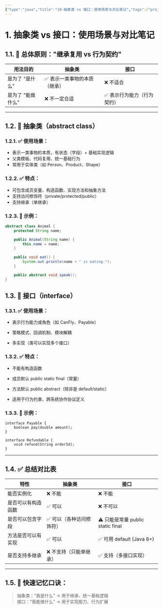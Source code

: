 ```yaml
---
{"type":"java","title":"10-抽象类 vs 接口：使用场景与对比笔记","tags":["projects/es6"],"author":"codertoro","establish":"2025-05-22","update":"2025/05/22 17:16","dg-publish":true,"permalink":"/Projects/07-Java/10-抽象类 vs 接口：使用场景与对比笔记/","dgPassFrontmatter":true,"created":"2025-05-22T17:16:46.189+08:00","updated":"2025-05-22T17:17:08.460+08:00"}
---
```


# 1. 抽象类 vs 接口：使用场景与对比笔记

## 1.1. 🧱 总体原则："继承复用 vs 行为契约"

| 用法目的         | 抽象类                            | 接口                             |
|------------------|-----------------------------------|----------------------------------|
| 是为了 "是什么"   | ✅ 表示一类事物的本质（继承）         | ❌ 不适合                         |
| 是为了 "能做什么" | ❌ 不一定合适                      | ✅ 表示行为能力（行为契约）       |

---

## 1.2. 🔧 抽象类（abstract class）

### 1.2.1. ✅ 使用场景：
- 表示一类事物的本质，有状态（字段）+ 基础实现逻辑
- 父类模板、代码复用、统一基础行为
- 常用于实体类（如 Person、Product、Shape）

### 1.2.2. ✅ 特点：
- 可包含成员变量、构造函数、实现方法和抽象方法
- 支持访问修饰符（private/protected/public）
- 支持继承（单继承）

### 1.2.3. 🧪 示例：
```java
abstract class Animal {
    protected String name;

    public Animal(String name) {
        this.name = name;
    }

    public void eat() {
        System.out.println(name + " is eating.");
    }

    public abstract void speak();
}
```
## 1.3. 🧩 接口（interface）

### 1.3.1. ✅ 使用场景：

- 表示行为能力或角色（如 CanFly、Payable）
    
- 策略模式、回调机制、模块解耦
    
- 多实现（类可以实现多个接口）
    

### 1.3.2. ✅ 特点：

- 不能有构造函数
    
- 成员默认 public static final（常量）
    
- 方法默认 public abstract（除非是 default/static）
    
- 适用于行为约束、跨系统协作协议定义
    

### 1.3.3. 🧪 示例：

```
interface Payable {
    boolean pay(double amount);
}

interface Refundable {
    void refund(String orderId);
}
```

---

## 1.4. ✅ 总结对比表

|特性|抽象类|接口|
|---|---|---|
|能否实例化|❌ 不能|❌ 不能|
|是否可以有构造函数|✅ 可以|❌ 不可以|
|是否可以包含字段|✅ 可以（各种访问修饰符）|⚠️ 只能是常量 public static final|
|方法是否可以有实现|✅ 可以|✅ 可用 default (Java 8+)|
|是否支持多继承|❌ 不支持（只能单继承）|✅ 支持（多接口实现）|

---

## 1.5. 📌 快速记忆口诀：

> 抽象类："我是什么" → 用于继承、统一基础逻辑  
> 接口："我能做什么" → 用于实现能力、行为扩展